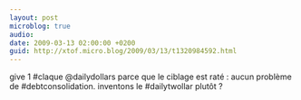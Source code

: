 ```yaml
---
layout: post
microblog: true
audio: 
date: 2009-03-13 02:00:00 +0200
guid: http://xtof.micro.blog/2009/03/13/t1320984592.html
---
```

give 1 #claque @dailydollars parce que le ciblage est raté : aucun problème de #debtconsolidation. inventons le #dailytwollar plutôt ?
